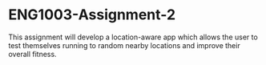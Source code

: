 # ENG1003-Assignment-2
This assignment will develop a location-aware app which allows the user to test themselves running to random nearby locations and improve their overall fitness.
